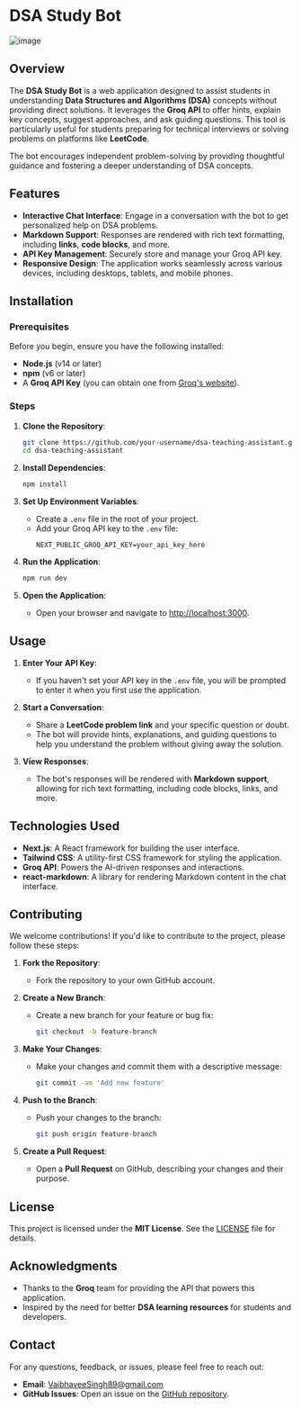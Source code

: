 # DSA Study Bot
![image](https://github.com/user-attachments/assets/1987be04-d0a6-4a48-9c97-afda39afc6c5)


## Overview

The **DSA Study Bot** is a web application designed to assist students in understanding **Data Structures and Algorithms (DSA)** concepts without providing direct solutions. It leverages the **Groq API** to offer hints, explain key concepts, suggest approaches, and ask guiding questions. This tool is particularly useful for students preparing for technical interviews or solving problems on platforms like **LeetCode**.

The bot encourages independent problem-solving by providing thoughtful guidance and fostering a deeper understanding of DSA concepts.



## Features

- **Interactive Chat Interface**: Engage in a conversation with the bot to get personalized help on DSA problems.
- **Markdown Support**: Responses are rendered with rich text formatting, including **links**, **code blocks**, and more.
- **API Key Management**: Securely store and manage your Groq API key.
- **Responsive Design**: The application works seamlessly across various devices, including desktops, tablets, and mobile phones.


## Installation

### Prerequisites

Before you begin, ensure you have the following installed:

- **Node.js** (v14 or later)
- **npm** (v6 or later)
- A **Groq API Key** (you can obtain one from [Groq's website](https://groq.com/)).

### Steps

1. **Clone the Repository**:
   ```bash
   git clone https://github.com/your-username/dsa-teaching-assistant.git
   cd dsa-teaching-assistant
   ```

2. **Install Dependencies**:
   ```bash
   npm install
   ```

3. **Set Up Environment Variables**:
   - Create a `.env` file in the root of your project.
   - Add your Groq API key to the `.env` file:
     ```env
     NEXT_PUBLIC_GROQ_API_KEY=your_api_key_here
     ```

4. **Run the Application**:
   ```bash
   npm run dev
   ```

5. **Open the Application**:
   - Open your browser and navigate to [http://localhost:3000](http://localhost:3000).



## Usage

1. **Enter Your API Key**:
   - If you haven't set your API key in the `.env` file, you will be prompted to enter it when you first use the application.

2. **Start a Conversation**:
   - Share a **LeetCode problem link** and your specific question or doubt.
   - The bot will provide hints, explanations, and guiding questions to help you understand the problem without giving away the solution.

3. **View Responses**:
   - The bot's responses will be rendered with **Markdown support**, allowing for rich text formatting, including code blocks, links, and more.



## Technologies Used

- **Next.js**: A React framework for building the user interface.
- **Tailwind CSS**: A utility-first CSS framework for styling the application.
- **Groq API**: Powers the AI-driven responses and interactions.
- **react-markdown**: A library for rendering Markdown content in the chat interface.



## Contributing

We welcome contributions! If you'd like to contribute to the project, please follow these steps:

1. **Fork the Repository**:
   - Fork the repository to your own GitHub account.

2. **Create a New Branch**:
   - Create a new branch for your feature or bug fix:
     ```bash
     git checkout -b feature-branch
     ```

3. **Make Your Changes**:
   - Make your changes and commit them with a descriptive message:
     ```bash
     git commit -am 'Add new feature'
     ```

4. **Push to the Branch**:
   - Push your changes to the branch:
     ```bash
     git push origin feature-branch
     ```

5. **Create a Pull Request**:
   - Open a **Pull Request** on GitHub, describing your changes and their purpose.



## License

This project is licensed under the **MIT License**. See the [LICENSE](LICENSE) file for details.



## Acknowledgments

- Thanks to the **Groq** team for providing the API that powers this application.
- Inspired by the need for better **DSA learning resources** for students and developers.



## Contact

For any questions, feedback, or issues, please feel free to reach out:

- **Email**: [VaibhaveeSingh89@gmail.com](mailto:VaibhaveeSingh89@gmail.com)
- **GitHub Issues**: Open an issue on the [GitHub repository](https://github.com/your-username/dsa-teaching-assistant/issues).

